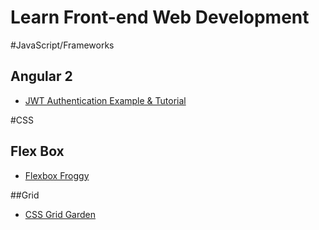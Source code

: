 # Learn Front-end Web Development

#JavaScript/Frameworks

## Angular 2
* [JWT Authentication Example & Tutorial](http://jasonwatmore.com/post/2016/08/16/angular-2-jwt-authentication-example-tutorial)

#CSS

## Flex Box
* [Flexbox Froggy](https://flexboxfroggy.com/)

##Grid
* [CSS Grid Garden](http://cssgridgarden.com/)